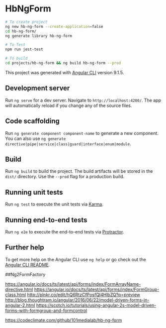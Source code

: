 # HbNgForm

```bash
# To create project
ng new hb-ng-form --create-application=false
cd hb-ng-form/
ng generate library hb-ng-form

# To Test
npm run jest-test

# To build
cd projects/hb-ng-form && ng build hb-ng-form --prod
```

This project was generated with [Angular CLI](https://github.com/angular/angular-cli) version 9.1.5.

## Development server

Run `ng serve` for a dev server. Navigate to `http://localhost:4200/`. The app will automatically reload if you change any of the source files.

## Code scaffolding

Run `ng generate component component-name` to generate a new component. You can also use `ng generate directive|pipe|service|class|guard|interface|enum|module`.

## Build

Run `ng build` to build the project. The build artifacts will be stored in the `dist/` directory. Use the `--prod` flag for a production build.

## Running unit tests

Run `ng test` to execute the unit tests via [Karma](https://karma-runner.github.io).

## Running end-to-end tests

Run `ng e2e` to execute the end-to-end tests via [Protractor](http://www.protractortest.org/).

## Further help

To get more help on the Angular CLI use `ng help` or go check out the [Angular CLI README](https://github.com/angular/angular-cli/blob/master/README.md).

##Ng2FormFactory

https://angular.io/docs/ts/latest/api/forms/index/FormArrayName-directive.html
https://angular.io/docs/ts/latest/api/forms/index/FormGroup-class.html
http://plnkr.co/edit/hQ6RtzCfPosfQl4HlbZQ?p=preview
http://blog.thoughtram.io/angular/2016/06/22/model-driven-forms-in-angular-2.html
https://scotch.io/tutorials/using-angular-2s-model-driven-forms-with-formgroup-and-formcontrol


https://codeclimate.com/github/101medialab/hb-ng-form
